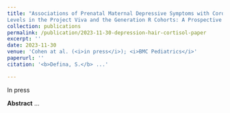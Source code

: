 ```yaml
---
title: "Associations of Prenatal Maternal Depressive Symptoms with Cord Blood Glucocorticoids and Child Hair Cortisol 
Levels in the Project Viva and the Generation R Cohorts: A Prospective Cohort Study"
collection: publications
permalink: /publication/2023-11-30-depression-hair-cortisol-paper
excerpt: ''
date: 2023-11-30
venue: 'Cohen at al. (<i>in press</i>); <i>BMC Pediatrics</i>'
paperurl: ''
citation: '<b>Defina, S.</b> ...'

---
```

In press 

**Abstract** ...